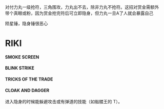 对付力丸一级抢符，三角围攻，力丸出不去，除非力丸不抢符。这招对赏金需额外带个真眼或粉，因为赏金抢完符后可立即隐身，但力丸一旦A了人就会暴露自己

陨星锤，隐身锤很恶心

# RIKI

#### SMOKE SCREEN



#### BLINK STRIKE



#### TRICKS OF THE TRADE



#### CLOAK AND DAGGER

进入隐身的时候能躲避攻击或有弹道的技能（如骷髅王的 T）。